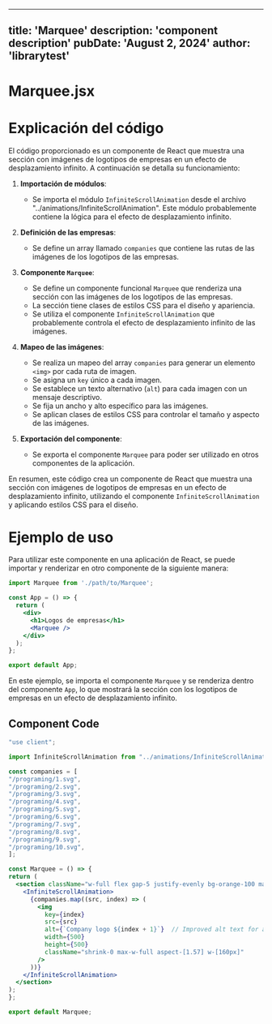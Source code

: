 ---
  title: 'Marquee'
  description: 'component description'
  pubDate: 'August 2, 2024'
  author: 'librarytest'
  ---
  
  
  
  # Marquee.jsx
  # Explicación del código

El código proporcionado es un componente de React que muestra una sección con imágenes de logotipos de empresas en un efecto de desplazamiento infinito. A continuación se detalla su funcionamiento:

1. **Importación de módulos**:
   - Se importa el módulo `InfiniteScrollAnimation` desde el archivo "../animations/InfiniteScrollAnimation". Este módulo probablemente contiene la lógica para el efecto de desplazamiento infinito.

2. **Definición de las empresas**:
   - Se define un array llamado `companies` que contiene las rutas de las imágenes de los logotipos de las empresas.

3. **Componente `Marquee`**:
   - Se define un componente funcional `Marquee` que renderiza una sección con las imágenes de los logotipos de las empresas.
   - La sección tiene clases de estilos CSS para el diseño y apariencia.
   - Se utiliza el componente `InfiniteScrollAnimation` que probablemente controla el efecto de desplazamiento infinito de las imágenes.

4. **Mapeo de las imágenes**:
   - Se realiza un mapeo del array `companies` para generar un elemento `<img>` por cada ruta de imagen.
   - Se asigna un `key` único a cada imagen.
   - Se establece un texto alternativo (`alt`) para cada imagen con un mensaje descriptivo.
   - Se fija un ancho y alto específico para las imágenes.
   - Se aplican clases de estilos CSS para controlar el tamaño y aspecto de las imágenes.

5. **Exportación del componente**:
   - Se exporta el componente `Marquee` para poder ser utilizado en otros componentes de la aplicación.

En resumen, este código crea un componente de React que muestra una sección con imágenes de logotipos de empresas en un efecto de desplazamiento infinito, utilizando el componente `InfiniteScrollAnimation` y aplicando estilos CSS para el diseño.

# Ejemplo de uso

Para utilizar este componente en una aplicación de React, se puede importar y renderizar en otro componente de la siguiente manera:

```jsx
import Marquee from './path/to/Marquee';

const App = () => {
  return (
    <div>
      <h1>Logos de empresas</h1>
      <Marquee />
    </div>
  );
};

export default App;
```

En este ejemplo, se importa el componente `Marquee` y se renderiza dentro del componente `App`, lo que mostrará la sección con los logotipos de empresas en un efecto de desplazamiento infinito.
  
  ## Component Code
  ```jsx
  "use client";

import InfiniteScrollAnimation from "../animations/InfiniteScrollAnimation";

const companies = [
  "/programing/1.svg",
  "/programing/2.svg",
  "/programing/3.svg",
  "/programing/4.svg",
  "/programing/5.svg",
  "/programing/6.svg",
  "/programing/7.svg",
  "/programing/8.svg",
  "/programing/9.svg",
  "/programing/10.svg",
];

const Marquee = () => {
  return (
    <section className="w-full flex gap-5 justify-evenly bg-orange-100 max-md:flex-wrap p-10">
      <InfiniteScrollAnimation>
        {companies.map((src, index) => (
          <img
            key={index}
            src={src}
            alt={`Company logo ${index + 1}`}  // Improved alt text for accessibility
            width={500}
            height={500}
            className="shrink-0 max-w-full aspect-[1.57] w-[160px]"
          />
        ))}
      </InfiniteScrollAnimation>
    </section>
  );
};

export default Marquee;
  ```
  
